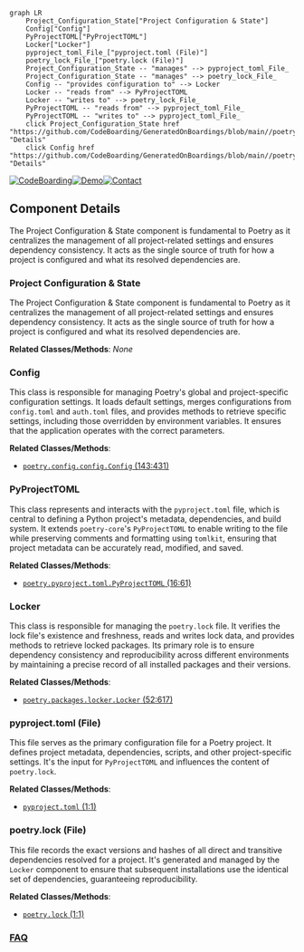 ```mermaid
graph LR
    Project_Configuration_State["Project Configuration & State"]
    Config["Config"]
    PyProjectTOML["PyProjectTOML"]
    Locker["Locker"]
    pyproject_toml_File_["pyproject.toml (File)"]
    poetry_lock_File_["poetry.lock (File)"]
    Project_Configuration_State -- "manages" --> pyproject_toml_File_
    Project_Configuration_State -- "manages" --> poetry_lock_File_
    Config -- "provides configuration to" --> Locker
    Locker -- "reads from" --> PyProjectTOML
    Locker -- "writes to" --> poetry_lock_File_
    PyProjectTOML -- "reads from" --> pyproject_toml_File_
    PyProjectTOML -- "writes to" --> pyproject_toml_File_
    click Project_Configuration_State href "https://github.com/CodeBoarding/GeneratedOnBoardings/blob/main//poetry/Project_Configuration_State.md" "Details"
    click Config href "https://github.com/CodeBoarding/GeneratedOnBoardings/blob/main//poetry/Config.md" "Details"
```
[![CodeBoarding](https://img.shields.io/badge/Generated%20by-CodeBoarding-9cf?style=flat-square)](https://github.com/CodeBoarding/GeneratedOnBoardings)[![Demo](https://img.shields.io/badge/Try%20our-Demo-blue?style=flat-square)](https://www.codeboarding.org/demo)[![Contact](https://img.shields.io/badge/Contact%20us%20-%20contact@codeboarding.org-lightgrey?style=flat-square)](mailto:contact@codeboarding.org)

## Component Details

The Project Configuration & State component is fundamental to Poetry as it centralizes the management of all project-related settings and ensures dependency consistency. It acts as the single source of truth for how a project is configured and what its resolved dependencies are.

### Project Configuration & State
The Project Configuration & State component is fundamental to Poetry as it centralizes the management of all project-related settings and ensures dependency consistency. It acts as the single source of truth for how a project is configured and what its resolved dependencies are.


**Related Classes/Methods**: _None_

### Config
This class is responsible for managing Poetry's global and project-specific configuration settings. It loads default settings, merges configurations from `config.toml` and `auth.toml` files, and provides methods to retrieve specific settings, including those overridden by environment variables. It ensures that the application operates with the correct parameters.


**Related Classes/Methods**:

- <a href="https://github.com/python-poetry/poetry/blob/master/src/poetry/config/config.py#L143-L431" target="_blank" rel="noopener noreferrer">`poetry.config.config.Config` (143:431)</a>


### PyProjectTOML
This class represents and interacts with the `pyproject.toml` file, which is central to defining a Python project's metadata, dependencies, and build system. It extends `poetry-core`'s `PyProjectTOML` to enable writing to the file while preserving comments and formatting using `tomlkit`, ensuring that project metadata can be accurately read, modified, and saved.


**Related Classes/Methods**:

- <a href="https://github.com/python-poetry/poetry/blob/master/src/poetry/pyproject/toml.py#L16-L61" target="_blank" rel="noopener noreferrer">`poetry.pyproject.toml.PyProjectTOML` (16:61)</a>


### Locker
This class is responsible for managing the `poetry.lock` file. It verifies the lock file's existence and freshness, reads and writes lock data, and provides methods to retrieve locked packages. Its primary role is to ensure dependency consistency and reproducibility across different environments by maintaining a precise record of all installed packages and their versions.


**Related Classes/Methods**:

- <a href="https://github.com/python-poetry/poetry/blob/master/src/poetry/packages/locker.py#L52-L617" target="_blank" rel="noopener noreferrer">`poetry.packages.locker.Locker` (52:617)</a>


### pyproject.toml (File)
This file serves as the primary configuration file for a Poetry project. It defines project metadata, dependencies, scripts, and other project-specific settings. It's the input for `PyProjectTOML` and influences the content of `poetry.lock`.


**Related Classes/Methods**:

- <a href="https://github.com/python-poetry/poetry/blob/master/src/poetry/pyproject/toml.py#L1-L1" target="_blank" rel="noopener noreferrer">`pyproject.toml` (1:1)</a>


### poetry.lock (File)
This file records the exact versions and hashes of all direct and transitive dependencies resolved for a project. It's generated and managed by the `Locker` component to ensure that subsequent installations use the identical set of dependencies, guaranteeing reproducibility.


**Related Classes/Methods**:

- <a href="https://github.com/python-poetry/poetry/blob/master/src/poetry/poetry.py#L1-L1" target="_blank" rel="noopener noreferrer">`poetry.lock` (1:1)</a>




### [FAQ](https://github.com/CodeBoarding/GeneratedOnBoardings/tree/main?tab=readme-ov-file#faq)